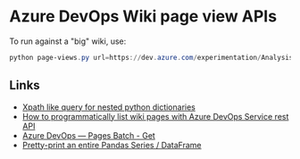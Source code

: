 # Azure DevOps Wiki page view APIs

To run against a "big" wiki, use:

```powershell
python page-views.py url=https://dev.azure.com/experimentation/Analysis%20and%20Experimentation wiki=AnE.wiki
```

## Links

- [Xpath like query for nested python dictionaries](https://stackoverflow.com/a/26050704)
- [How to programmatically list wiki pages with Azure DevOps Service rest API](https://stackoverflow.com/a/57086334)
- [Azure DevOps &mdash; Pages Batch - Get](https://docs.microsoft.com/en-us/rest/api/azure/devops/wiki/pages%20batch/get?view=azure-devops-rest-6.0)
- [Pretty-print an entire Pandas Series / DataFrame](https://stackoverflow.com/a/39923958)
